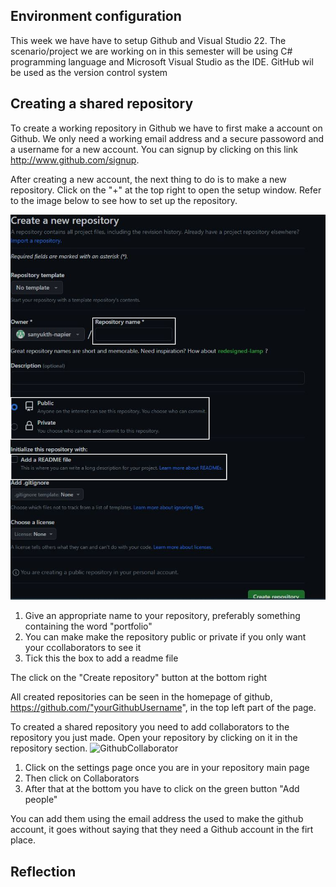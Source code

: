 
## Environment configuration
This week we have have to setup Github and Visual Studio 22. The scenario/project we are working on in this semester will be using C# programming language and Microsoft Visual Studio 
as the IDE. GitHub wil be used as the version control system

## Creating a shared repository

To create a working repository in Github we have to first make a account on Github. We only need a working email address and a secure passoword and a username for a new account.
You can signup by clicking on this link  http://www.github.com/signup.

After creating a new account, the next thing to do is to make a new repository. Click on the "+" at the top right to open the setup window.
Refer to the image below to see how to set up the repository.

![GitHubMain](images/GitHub_setup.jpg)
1. Give an appropriate name to your repository, preferably something containing the word "portfolio"
2. You can make make the repository public or private if you only want your ccollaborators to see it 
3. Tick this the box to add a readme file

The click on the "Create repository" button at the bottom right 

All created repositories can be seen in the homepage of github, https://github.com/"yourGithubUsername", in the top left part of the page.

To created a shared repository you need to add collaborators to the repository you just made. Open your repository by clicking on it in the repository section.
![GithubCollaborator](images/collaborators_github.jpg)
1. Click on the settings page once you are in your repository main page
2. Then click on Collaborators
3. After that at the bottom you have to click on the green button "Add people"

You can add them using the email address the used to make the github account, it goes without saying that they need a Github account in the firt place.

## Reflection


